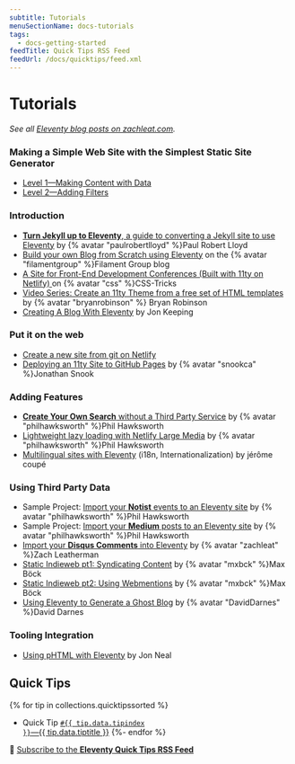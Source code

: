 ```yaml
---
subtitle: Tutorials
menuSectionName: docs-tutorials
tags:
  - docs-getting-started
feedTitle: Quick Tips RSS Feed
feedUrl: /docs/quicktips/feed.xml
---
```


# Tutorials

_See all [Eleventy blog posts on zachleat.com](https://www.zachleat.com/web/eleventy/)._

### Making a Simple Web Site with the Simplest Static Site Generator

- [Level 1—Making Content with Data](https://www.zachleat.com/web/eleventy-tutorial-level-1/)
- [Level 2—Adding Filters](https://www.zachleat.com/web/eleventy-tutorial-level-2/)

### Introduction

- [**Turn Jekyll up to Eleventy**, a guide to converting a Jekyll site to use Eleventy](https://24ways.org/2018/turn-jekyll-up-to-eleventy/) by {% avatar "paulrobertlloyd" %}Paul Robert Lloyd
- [Build your own Blog from Scratch using Eleventy](https://www.filamentgroup.com/lab/build-a-blog/) on the {% avatar "filamentgroup" %}Filament Group blog
- [A Site for Front-End Development Conferences (Built with 11ty on Netlify) ](https://css-tricks.com/a-site-for-front-end-development-conferences-built-with-11ty-on-netlify/) on {% avatar "css" %}CSS-Tricks
- [Video Series: Create an 11ty Theme from a free set of HTML templates](https://www.youtube.com/playlist?list=PLOSLUtJ_J3rrJ1R1qEf8CCEpV3GgbJGNr) by {% avatar "bryanrobinson" %} Bryan Robinson
- [Creating A Blog With Eleventy](https://keepinguptodate.com/pages/2019/06/creating-blog-with-eleventy/) by Jon Keeping

### Put it on the web

- [Create a new site from git on Netlify](https://app.netlify.com/start)
- [Deploying an 11ty Site to GitHub Pages](https://snook.ca/archives/servers/deploying-11ty-to-gh-pages) by {% avatar "snookca" %}Jonathan Snook

### Adding Features

- [**Create Your Own Search** without a Third Party Service](https://www.hawksworx.com/blog/adding-search-to-a-jamstack-site/) by {% avatar "philhawksworth" %}Phil Hawksworth
- [Lightweight lazy loading with Netlify Large Media](https://lazy-load-nlm.netlify.com/) by {% avatar "philhawksworth" %}Phil Hawksworth
- [Multilingual sites with Eleventy](https://www.webstoemp.com/blog/multilingual-sites-eleventy/) (i18n, Internationalization) by <!-- {% avatar "jeromecoupe" %} -->jérôme coupé

### Using Third Party Data

- Sample Project: [Import your **Notist** events to an Eleventy site](https://eleventy-notist-example.netlify.com/) by {% avatar "philhawksworth" %}Phil Hawksworth
- Sample Project: [Import your **Medium** posts to an Eleventy site](https://rss-jamstack.netlify.com/) by {% avatar "philhawksworth" %}Phil Hawksworth
- [Import your **Disqus Comments** into Eleventy](https://github.com/11ty/eleventy-import-disqus/blob/master/README.md) by {% avatar "zachleat" %}Zach Leatherman
- [Static Indieweb pt1: Syndicating Content](https://mxb.at/blog/syndicating-content-to-twitter-with-netlify-functions/) by {% avatar "mxbck" %}Max Böck
- [Static Indieweb pt2: Using Webmentions](https://mxb.at/blog/using-webmentions-on-static-sites/) by {% avatar "mxbck" %}Max Böck
- [Using Eleventy to Generate a Ghost Blog](https://david.darn.es/tutorial/2019/06/01/use-eleventy-to-generate-a-ghost-blog/) by {% avatar "DavidDarnes" %}David Darnes

### Tooling Integration

- [Using pHTML with Eleventy](https://github.com/phtmlorg/phtml-11ty) by <!-- {% avatar "jon_neal" %} -->Jon Neal

## Quick Tips

{% for tip in collections.quicktipssorted %}

- Quick Tip <a href="{{ tip.url }}"><code>#{{ tip.data.tipindex }}</code>—{{ tip.data.tiptitle }}</a>
  {%- endfor %}

📢 [Subscribe to the **Eleventy Quick Tips RSS Feed**](/docs/quicktips/feed.xml)
